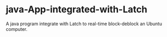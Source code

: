 # java-App-integrated-with-Latch
A java program integrate with Latch to real-time block-deblock an Ubuntu computer.
